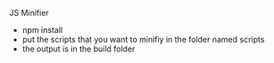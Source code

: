 JS Minifier

- npm install
- put the scripts that you want to minifiy in the folder named scripts
- the output is in the build folder 
